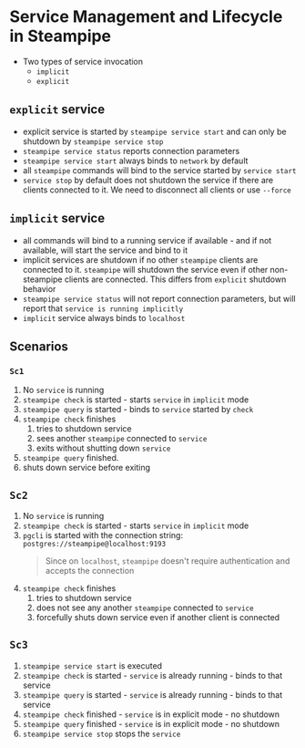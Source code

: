 # Service Management and Lifecycle in Steampipe

* Two types of service invocation
  * `implicit`
  * `explicit`

## `explicit` service
* explicit service is started by `steampipe service start` and can only be shutdown by `steampipe service stop`
* `steampipe service status` reports connection parameters
* `steampipe service start` always binds to `network` by default
* all `steampipe` commands will bind to the service started by `service start`
* `service stop` by default does not shutdown the service if there are clients connected to it. We need to disconnect all clients or use `--force`

## `implicit` service
* all commands will bind to a running service if available - and if not available, will start the service and bind to it
* implicit services are shutdown if no other `steampipe` clients are connected to it. `steampipe` will shutdown the service even if other non-steampipe clients are connected. This differs from `explicit` shutdown behavior
* `steampipe service status` will not report connection parameters, but will report that `service is running implicitly`
* `implicit` service always binds to `localhost`

## Scenarios

### `Sc1`
1. No `service` is running
1. `steampipe check` is started - starts `service` in `implicit` mode
1. `steampipe query` is started - binds to `service` started by `check`
1. `steampipe check` finishes
    1. tries to shutdown service
    1. sees another `steampipe` connected to `service`
    1. exits without shutting down `service`
1. `steampipe query` finished.
1. shuts down service before exiting

## `Sc2`
1. No `service` is running
1. `steampipe check` is started - starts `service` in `implicit` mode
1. `pgcli` is started with the connection string: `postgres://steampipe@localhost:9193`
    > Since on `localhost`, `steampipe` doesn't require authentication and accepts the connection
1. `steampipe check` finishes
    1. tries to shutdown service
    1. does not see any another `steampipe` connected to `service`
    1. forcefully shuts down service even if another client is connected
    
## `Sc3`
1. `steampipe service start` is executed
1. `steampipe check` is started - `service` is already running - binds to that service
1. `steampipe query` is started - `service` is already running - binds to that service
1. `steampipe check` finished - `service` is in explicit mode - no shutdown
1. `steampipe query` finished - `service` is in explicit mode - no shutdown
1. `steampipe service stop` stops the `service`